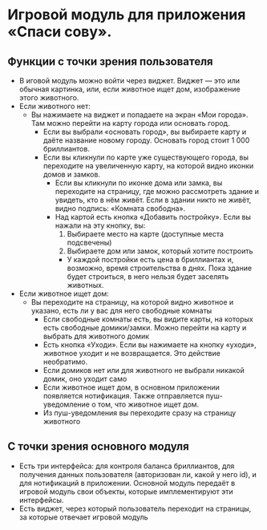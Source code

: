 # Игровой модуль для приложения «Спаси сову».

## Функции с точки зрения пользователя

* В иговой модуль можно войти через виджет. Виджет — это или обычная картинка, или, если животное ищет дом, изображение этого животного.
* Если животного нет:
  * Вы нажимаете на виджет и попадаете на экран «Мои города». Там можно перейти на карту города или основать город.
    * Если вы выбрали «основать город», вы выбираете карту и даёте название новому городу. Основать город стоит 1 000 бриллиантов.
    * Если вы кликнули по карте уже существующего города, вы переходите на увеличенную карту, на которой видно иконки домов и замков.
      * Если вы кликнули по иконке дома или замка, вы переходите на страницу, где можно рассмотреть здание и увидеть, кто в нём живёт. Если в здании никто не живёт, видно подпись: «Комната свободна».
      * Над картой есть кнопка «Добавить постройку». Если вы нажали на эту кнопку, вы:
        1. Выбираете место на карте (доступные места подсвечены)
        2. Выбираете дом или замок, который хотите построить
        * У каждой постройки есть цена в бриллиантах и, возможно, время строительства в днях. Пока здание будет строиться, в него нельзя будет заселять животных.
* Если животное ищет дом:      
  * Вы переходите на страницу, на которой видно животное и указано, есть ли у вас для него свободные комнаты
    * Если свободные комнаты есть, вы видите карты, на которых есть свободные домики/замки. Можно перейти на карту и выбрать для животного домик
    * Есть кнопка «Уходи». Если вы нажимаете на кнопку «уходи», животное уходит и не возвращается. Это действие необратимо.
    * Если домиков нет или для животного не выбрали никакой домик, оно уходит само
    * Если животное ищет дом, в основном приложении появляется нотификация. Также отправляется пуш-уведомление о том, что животное ищет дом.
    * Из пуш-уведомления вы переходите сразу на страницу животного
    
## С точки зрения основного модуля

* Есть три интерфейса: для контроля баланса бриллиантов, для получения данных пользователя (авторизован ли, какой у него id), и для нотификаций в приложении. Основной модуль передаёт в игровой модуль свои объекты, которые имплементируют эти интерфейсы.
* Есть виджет, через который пользователь переходит на страницы, за которые отвечает игровой модуль